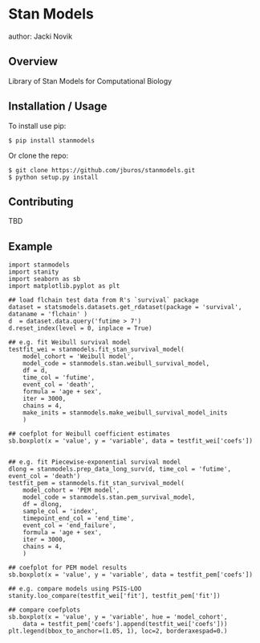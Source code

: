 Stan Models
===============================

author: Jacki Novik

Overview
--------

Library of Stan Models for Computational Biology

Installation / Usage
--------------------

To install use pip:

    $ pip install stanmodels


Or clone the repo:

    $ git clone https://github.com/jburos/stanmodels.git
    $ python setup.py install
    
Contributing
------------

TBD

Example
-------

```
import stanmodels
import stanity
import seaborn as sb
import matplotlib.pyplot as plt

## load flchain test data from R's `survival` package
dataset = statsmodels.datasets.get_rdataset(package = 'survival', dataname = 'flchain' )
d  = dataset.data.query('futime > 7')
d.reset_index(level = 0, inplace = True)

## e.g. fit Weibull survival model
testfit_wei = stanmodels.fit_stan_survival_model(
	model_cohort = 'Weibull model',
	model_code = stanmodels.stan.weibull_survival_model,
	df = d,
	time_col = 'futime',
	event_col = 'death',
	formula = 'age + sex',
	iter = 3000,
	chains = 4,
	make_inits = stanmodels.make_weibull_survival_model_inits
	)

## coefplot for Weibull coefficient estimates
sb.boxplot(x = 'value', y = 'variable', data = testfit_wei['coefs'])


## e.g. fit Piecewise-exponential survival model 
dlong = stanmodels.prep_data_long_surv(d, time_col = 'futime', event_col = 'death')
testfit_pem = stanmodels.fit_stan_survival_model(
	model_cohort = 'PEM model',
	model_code = stanmodels.stan.pem_survival_model,
	df = dlong,
	sample_col = 'index',
	timepoint_end_col = 'end_time',
	event_col = 'end_failure',
	formula = 'age + sex',
	iter = 3000,
	chains = 4,
	)

## coefplot for PEM model results
sb.boxplot(x = 'value', y = 'variable', data = testfit_pem['coefs'])

## e.g. compare models using PSIS-LOO
stanity.loo_compare(testfit_wei['fit'], testfit_pem['fit'])

## compare coefplots 
sb.boxplot(x = 'value', y = 'variable', hue = 'model_cohort',
    data = testfit_pem['coefs'].append(testfit_wei['coefs']))
plt.legend(bbox_to_anchor=(1.05, 1), loc=2, borderaxespad=0.)
```


